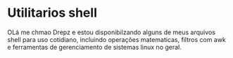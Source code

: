<h1> Utilitarios shell </h1>
  OLá me chmao Drepz e estou disponibilzando alguns de meus arquivos shell para uso cotidiano, incluindo operações matematicas, filtros com awk e ferramentas de gerenciamento de sistemas linux no geral.
